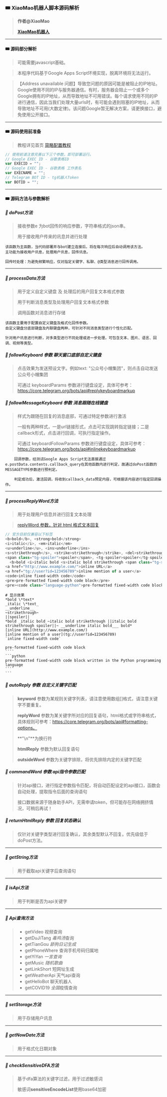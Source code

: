 ### 🎟 XiaoMao机器人脚本源码解析
>  **作者@XiaoMao**
>
>  **[XiaoMao机器人](https://t.me/Xiao_MaoMao_bot)**



------------

#### 🎟 **源码部分解析**
> 可能需要javascript基础。

> 本程序代码基于Google Apps Script环境实现，脱离环境将无法运行。

> 【Address unavailable 问题】导致您问题的原因可能是被阻止的IP地址。Google使用不同的IP与服务器通信。有时，服务器会阻止一个或多个Google拥有的IP地址，从而导致地址不可用错误。每个请求使用不同的IP进行通信，因此当我们处理大量urls时，有可能会遇到阻塞的IP地址，从而导致地址不可用(大数定律)。该问题Google暂无解决方案，请更换接口，避免使用公开接口。




------------

#### 🎟 源码使用前准备
> 教程详见首页 [简略配置教程](https://github.com/xiaomaoJT/TgBot#-tg机器人-简略配置教程)

```javascript
// 使用前请注意完善以下三个参数，即可部署运行。
// Google EXEC ID - 谷歌表格ID
var EXECID = "";
// Google EXEC ID - 谷歌表格 工作表名
var EXECNAME = "";
// Telegram BOT ID - tg机器人Token
var BOTID = "";
```



------------

#### 🎟 源码方法与参数解析
##### **🎨 doPost**方法
> 接收参数e 为bot回传的响应参数，字符串格式的json串。
>
> 用于接收用户传来的讯息并进行处理
```text
该函数为主函数，当代码部署并与bot建立连接后，将在每次响应后自动调用该方法。
主功能为接收用户讯息，处理用户讯息，回传讯息。

回传时处理：为避免频繁响应，仅对指定关键字、私聊、@类型消息进行回传调用。
```

------------

##### **🎨 processData**方法
> 用于定义自定义键盘 及 处理后的用户回复文本格式参数
>
> 用于判断消息类型及处理用户回复文本格式参数
>
> 调用函数对消息进行存储
```text
该函数主要用于配置自定义键盘及格式化回传参数。
自定义键盘分底部键盘及内联键盘两种，可针对不同消息类型进行个性化匹配。

针对用户讯息进行判断，对多类型进行不同处理或进一步处理，可包含文本、图片、语言、回调、视频等类型。
```

##### **🎨 followKeyboard** 参数 聊天窗口底部自定义键盘
> 点击效果为发送预设文字。例如text: "公众号小帽集团"，则点击自动发送公众号小帽集团
>
> 可通过 keyboardParams 参数进行键盘设定，具体可参考：https://core.telegram.org/bots/api#replykeyboardmarkup

##### **🎨 followMessageKeyboard** 参数 消息跟随在线键盘
> 样式为跟随在回复的消息底部，可通过特定参数进行激活
>
> 一般有两种样式，一是url链接形式，点击可实现跳转指定链接；二是callback形式，点击进行回调，可执行指定操作。
>
> 可通过 keyboardFollowParams 参数进行键盘设定，具体可参考：https://core.telegram.org/bots/api#inlinekeyboardmarkup
```text
    回调参数，经测试Google Apps Script无法直接通过e.postData.contents.callback_query在其他函数内进行判定，故通过doPost函数的MESSAGETYPE参数进行预判定。

    判定成功后，激活回调，将收到callback_data预定内容，可根据该内容进行指定回调操作。
```

------------

##### 🎨 **processReplyWord**方法
> 用于处理用户信息并进行回复文本处理

> [replyWord 参数，针对 html 格式文本回复](https://core.telegram.org/bots/api#formatting-options)

```javascript
// 官方目前仅兼容以下标签
<b>bold</b>, <strong>bold</strong>
<i>italic</i>, <em>italic</em>
<u>underline</u>, <ins>underline</ins>
<s>strikethrough</s>, <strike>strikethrough</strike>, <del>strikethrough</del>
<span class="tg-spoiler">spoiler</span>, <tg-spoiler>spoiler</tg-spoiler>
  <b>bold <i>italic bold <s>italic bold strikethrough <span class="tg-spoiler">italic bold strikethrough spoiler</span></s> <u>underline italic bold</u></i> bold</b>
<a href="http://www.example.com/">inline URL</a>
<a href="tg://user?id=123456789">inline mention of a user</a>
<code>inline fixed-width code</code>
<pre>pre-formatted fixed-width code block</pre>
<pre><code class="language-python">pre-formatted fixed-width code block written in the Python programming language</code></pre>
```
```text
# 显示效果
*bold \*text*
_italic \*text_
__underline__
~strikethrough~
||spoiler||
*bold _italic bold ~italic bold strikethrough ||italic bold strikethrough spoiler||~ __underline italic bold___ bold*
[inline URL](http://www.example.com/)
[inline mention of a user](tg://user?id=123456789)
`inline fixed-width code`
```
    pre-formatted fixed-width code block
    ````
    ```python
    pre-formatted fixed-width code block written in the Python programming language
    ````
    ```


##### **🎨 autoReply** 参数 自定义关键字匹配
> **keyword** 参数为某规则关键字列表，请注意使用数组[]格式，请注意关键字不要重复。
>
> **replyWord** 参数为某关键字所对应的回复语句，html格式或字符串格式，具体规则可参考：https://core.telegram.org/bots/api#formatting-options。
>
> **"\n"**为换行符
>
> **htmlReply** 参数为默认回复语句
>
> **outsideWord** 参数为关键字排除，将优先排除内定的关键字匹配

##### 🎨 **commandWord** 参数 api指令参数匹配
> 针对api接口，进行指定参数指令匹配，将自动匹配设定的api接口，函数会自动处理，提取指令后面的查询语句
>
> 接口数据来源于随身助手API，无需申请token，但可能存在网络拥挤情况，可稍后再试！

##### 🎨 **returnHtmlReply** 参数 回复状态确认
> 仅针对关键字类型进行回复确认，其余类型默认不回复。优先级低于doPost方法。

------------

##### 🎨 **getString**方法
> 用于截取api关键字后查询语句

------------

##### 🎨 **isApi**方法
> 用于判断是否为api关键字

------------

##### 🎨 Api查询方法
> - getVideo 视频查询
>- getDuJiTang *毒鸡汤*查询
> - getTianGou *舔狗日记生成*
> - getPhoneWhere 查询手机号码归属地
> - getYiYan *一言查询*
> - getMusic *随机歌曲*
> - getLinkShort 短网址生成
> - getWeatherApi 天气api查询
> - getHelloBot 聊天机器人
> - getCOVID19 *全国*疫情查询

------------

##### 🎨 **setStorage**方法
> 用于存储用户讯息

------------

##### 🎨 **getNowDate**方法
> 用于格式化日期对象

------------

##### 🎨 **checkSensitiveDFA**方法
> 基于dfa算法的关键字过滤，用于过滤敏感词
>
> 敏感词**sensitiveEncodeList**使用base64加密